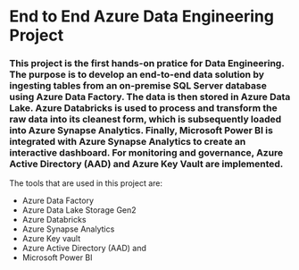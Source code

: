 # End to End Azure Data Engineering Project

### This project is the first hands-on pratice for Data Engineering. The purpose is to develop an end-to-end data solution by ingesting tables from an on-premise SQL Server database using Azure Data Factory. The data is then stored in Azure Data Lake. Azure Databricks is used to process and transform the raw data into its cleanest form, which is subsequently loaded into Azure Synapse Analytics. Finally, Microsoft Power BI is integrated with Azure Synapse Analytics to create an interactive dashboard. For monitoring and governance, Azure Active Directory (AAD) and Azure Key Vault are implemented.

The tools that are used in this project are:

* Azure Data Factory
* Azure Data Lake Storage Gen2
* Azure Databricks
* Azure Synapse Analytics
* Azure Key vault
* Azure Active Directory (AAD) and
* Microsoft Power BI
